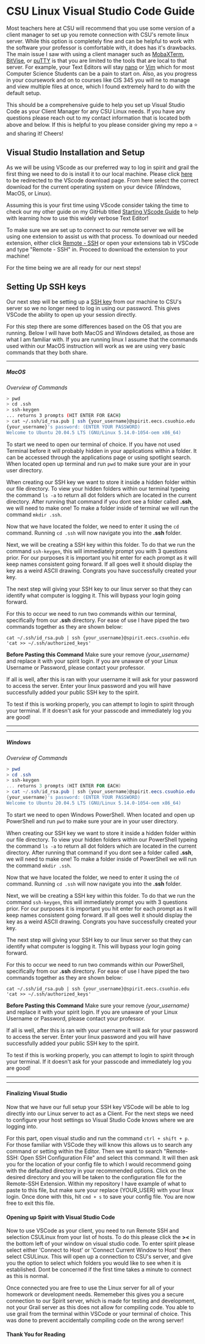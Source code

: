 CSU Linux Visual Studio Code Guide
============

Most teachers here at CSU will recommend that you use some version of a client manager to set up you remote connection with CSU's remote linux server. While this option is completely fine and can be helpful to work with the software your professor is comfortable with, it does has it's drawbacks. The main issue I saw with using a client manager such as [MobaXTerm](https://mobaxterm.mobatek.net/download.html), [BitVise](https://www.bitvise.com/ssh-client-download), or [puTTY](https://www.putty.org) is that you are limited to the tools that are local to that server. For example, your Text Editors will stay [nano](https://www.nano-editor.org/docs.php) or [Vim](https://www.vim.org/docs.php) which for most Computer Science Students can be a pain to start on. Also, as you progress in your coursework and on to courses like CIS 345 you will ne to manage and view multiple files at once, which I found extremely hard to do with the default setup. 

This should be a comprehensive guide to help you set up Visual Studio Code as your Client Manager for any CSU Linux needs. If you have any questions please reach out to my contact information that is located both above and below. If this is helpful to you please consider giving my repo a :star: and sharing it! Cheers!

## Visual Studio Installation and Setup 

As we will be using VScode as our preferred way to log in spirit and grail the first thing we need to do is install it to our local machine. Please click [here](https://code.visualstudio.com/download) to be redirected to the VScode download page. From here select the correct download for the current operating system on your device (Windows, MacOS, or Linux). 

Assuming this is your first time using VScode consider taking the time to check our my other guide on my GitHub titled [Starting VScode Guide]() to help with learning how to use this widely verbose Text Editor! 

To make sure we are set up to connect to our remote server we will be using one extension to assist us with that process. To download our needed extension, either click [Remote - SSH](https://marketplace.visualstudio.com/items?itemName=ms-vscode-remote.remote-ssh) or open your extensions tab in VSCode and type "Remote - SSH" in. Proceed to download the extension to your machine! 

For the time being we are all ready for our next steps! 

## Setting Up SSH keys

Our next step will be setting up a [SSH key](https://jumpcloud.com/blog/what-are-ssh-keys) from our machine to CSU's server so we no longer need to log in using our password. This gives VSCode the ability to open up your session directly.  

For this step there are some differences based on the OS that you are running. Below I will have both MacOS and Windows detailed, as those are what I am familiar with. If you are running linux I assume that the commands used within our MacOS instruction will work as we are using very basic commands that they both share. 
___
##### MacOS
*Overview of Commands*
```bash
> pwd
> cd .ssh
> ssh-keygen
... returns 3 prompts (HIT ENTER FOR EACH)
> cat ~/.ssh/id_rsa.pub | ssh {your_username}@spirit.eecs.csuohio.edu 'cat >> ~/.ssh/authorized_keys'
{your_username}'s password: (ENTER YOUR PASSWORD)
Welcome to Ubuntu 20.04.5 LTS (GNU/Linux 5.14.0-1054-oem x86_64) 
```


To start we need to open our terminal of choice. If you have not used Terminal before it will probably hidden in your applications within a folder. It can be accessed through the applications page or using spotlight search. When located open up terminal and run `pwd` to make sure your are in your user directory.  

When creating our SSH key we want to store it inside a hidden folder within our file directory. To view your hidden folders within our terminal typeing the command `ls -a` to return all dot folders which are located in the current directory. After running that command if you dont see a folder called  **.ssh**, we will need to make one! To make a folder inside of terminal we will run the command `mkdir .ssh`. 

Now that we have located the folder, we need to enter it using the `cd` command. Running `cd .ssh` will now navigate you into the __.ssh__ folder. 

Next, we will be creating a SSH key within this folder. To do that we run the command `ssh-keygen`, this will immediately prompt you with 3 questions prior. For our purposes it is important you hit enter for each prompt as it will keep names consistent going forward. If all goes well it should display the key as a weird ASCII drawing. Congrats you have successfully created your key. 

The next step will giving your SSH key to our linux server so that they can identify what computer is logging it. This will bypass your login going forward. 

For this to occur we need to run two commands within our terminal, specifically from our __.ssh__ directory. For ease of use I have piped the two commands together as they are shown below:

```
cat ~/.ssh/id_rsa.pub | ssh {your_username}@spirit.eecs.csuohio.edu 'cat >> ~/.ssh/authorized_keys'
```
**Before Pasting this Command**
Make sure your remove *{your_username}* and replace it with your spirit login. If you are unaware of your Linux Username or Password, please contact your professor.

If all is well, after this is ran with your username it will ask for your password to access the server. Enter your linux password and you will have successfully added your public SSH key to the spirit. 

To test if this is working properly, you can attempt to login to spirit through your terminal. If it doesn't ask for your passcode and immediately log you are good!
___
___
##### Windows
*Overview of Commands*
```PowerShell
> pwd
> cd .ssh
> ssh-keygen
... returns 3 prompts (HIT ENTER FOR EACH)
> cat ~/.ssh/id_rsa.pub | ssh {your_username}@spirit.eecs.csuohio.edu 'cat >> ~/.ssh/authorized_keys'
{your_username}'s password: (ENTER YOUR PASSWORD)
Welcome to Ubuntu 20.04.5 LTS (GNU/Linux 5.14.0-1054-oem x86_64) 
```

To start we need to open Windows PowerShell. When located and open up PowerShell and run `pwd` to make sure your are in your user directory.  

When creating our SSH key we want to store it inside a hidden folder within our file directory. To view your hidden folders within our PowerShell typeing the command `ls -a` to return all dot folders which are located in the current directory. After running that command if you dont see a folder called  **.ssh**, we will need to make one! To make a folder inside of PowerShell we will run the command `mkdir .ssh`. 

Now that we have located the folder, we need to enter it using the `cd` command. Running `cd .ssh` will now navigate you into the __.ssh__ folder. 

Next, we will be creating a SSH key within this folder. To do that we run the command `ssh-keygen`, this will immediately prompt you with 3 questions prior. For our purposes it is important you hit enter for each prompt as it will keep names consistent going forward. If all goes well it should display the key as a weird ASCII drawing. Congrats you have successfully created your key. 

The next step will giving your SSH key to our linux server so that they can identify what computer is logging it. This will bypass your login going forward. 

For this to occur we need to run two commands within our PowerShell, specifically from our __.ssh__ directory. For ease of use I have piped the two commands together as they are shown below:

```
cat ~/.ssh/id_rsa.pub | ssh {your_username}@spirit.eecs.csuohio.edu 'cat >> ~/.ssh/authorized_keys'
```
**Before Pasting this Command**
Make sure your remove *{your_username}* and replace it with your spirit login. If you are unaware of your Linux Username or Password, please contact your professor.

If all is well, after this is ran with your username it will ask for your password to access the server. Enter your linux password and you will have successfully added your public SSH key to the spirit. 

To test if this is working properly, you can attempt to login to spirit through your terminal. If it doesn't ask for your passcode and immediately log you are good!
___
___
#### Finalizing Visual Studio

Now that we have our full setup your SSH key VSCode will be able to log directly into our Linux server to act as a Client. For the next steps we need to configure your host settings so Visual Studio Code knows where we are logging into. 

For this part, open visual studio and run the command `ctrl + shift + p`. For those familiar with VSCode they will know this allows us to search any command or setting within the Editor. Then we want to search "Remote-SSH: Open SSH Configuration File" and select this command. It will then ask you for the location of your config file to which I would recommend going with the defaulted directory in your recommended options. Click on the desired directory and you will be taken to the configuration file for the Remote-SSH Extension. Within my repository I have example of what to paste to this file, but make sure your replace {YOUR_USER} with your linux login. Once done with this, hit `cmd + s` to save your config file. You are now free to exit this file. 

#### Opening up Spirit with Visual Studio Code 

Now to use VSCode as your client, you need to run Remote SSH and selection CSULinux from your list of hosts. To do this please click the __><__ in the bottom left of your window on visual studio code. To enter spirit please select either 'Connect to Host' or 'Connect Current Window to Host' then select CSULinux. This will open up a connection to CSU's server, and give you the option to select which folders you would like to see when it is established. Dont be concerned if the first time takes a minute to connect as this is normal. 

Once connected you are free to use the Linux server for all of your homework or development needs. Rememeber this gives you a secure connection to our Spirit server, which is made for testing and development, not your Grail server as this does not allow for compiling code. You able to use grail from the terminal within VSCode or your terminal of choice. This was done to prevent accidentally compiling code on the wrong server!

#### Thank You for Reading